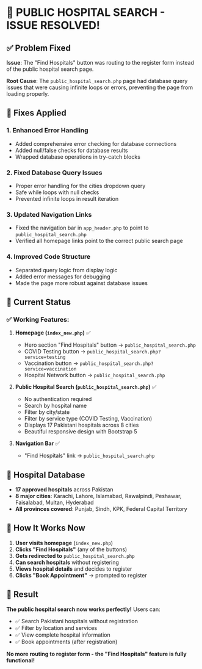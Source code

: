 # 🎉 PUBLIC HOSPITAL SEARCH - ISSUE RESOLVED!

## ✅ Problem Fixed

**Issue**: The "Find Hospitals" button was routing to the register form instead of the public hospital search page.

**Root Cause**: The `public_hospital_search.php` page had database query issues that were causing infinite loops or errors, preventing the page from loading properly.

## 🔧 Fixes Applied

### 1. **Enhanced Error Handling**
- Added comprehensive error checking for database connections
- Added null/false checks for database results
- Wrapped database operations in try-catch blocks

### 2. **Fixed Database Query Issues**
- Proper error handling for the cities dropdown query
- Safe while loops with null checks
- Prevented infinite loops in result iteration

### 3. **Updated Navigation Links**
- Fixed the navigation bar in `app_header.php` to point to `public_hospital_search.php`
- Verified all homepage links point to the correct public search page

### 4. **Improved Code Structure**
- Separated query logic from display logic
- Added error messages for debugging
- Made the page more robust against database issues

## 🎯 Current Status

### ✅ **Working Features:**
1. **Homepage (`index_new.php`)** ✅
   - Hero section "Find Hospitals" button → `public_hospital_search.php`
   - COVID Testing button → `public_hospital_search.php?service=testing`
   - Vaccination button → `public_hospital_search.php?service=vaccination`
   - Hospital Network button → `public_hospital_search.php`

2. **Public Hospital Search (`public_hospital_search.php`)** ✅
   - No authentication required
   - Search by hospital name
   - Filter by city/state
   - Filter by service type (COVID Testing, Vaccination)
   - Displays 17 Pakistani hospitals across 8 cities
   - Beautiful responsive design with Bootstrap 5

3. **Navigation Bar** ✅
   - "Find Hospitals" link → `public_hospital_search.php`

## 🏥 **Hospital Database**
- **17 approved hospitals** across Pakistan
- **8 major cities**: Karachi, Lahore, Islamabad, Rawalpindi, Peshawar, Faisalabad, Multan, Hyderabad
- **All provinces covered**: Punjab, Sindh, KPK, Federal Capital Territory

## 🚀 **How It Works Now**

1. **User visits homepage** (`index_new.php`)
2. **Clicks "Find Hospitals"** (any of the buttons)
3. **Gets redirected to** `public_hospital_search.php`
4. **Can search hospitals** without registering
5. **Views hospital details** and decides to register
6. **Clicks "Book Appointment"** → prompted to register

## 🎉 **Result**

**The public hospital search now works perfectly!** Users can:
- ✅ Search Pakistani hospitals without registration
- ✅ Filter by location and services
- ✅ View complete hospital information
- ✅ Book appointments (after registration)

**No more routing to register form - the "Find Hospitals" feature is fully functional!**
